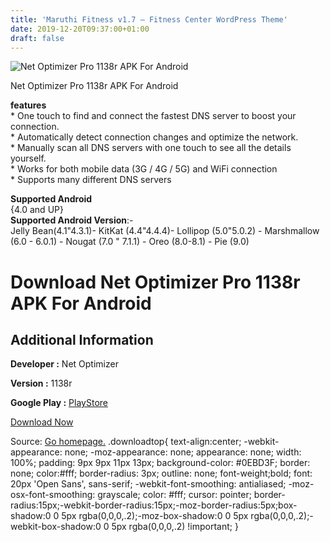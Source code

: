 ```yaml
---
title: 'Maruthi Fitness v1.7 – Fitness Center WordPress Theme'
date: 2019-12-20T09:37:00+01:00
draft: false
---
```


![Net Optimizer Pro 1138r APK For Android](https://i0.wp.com/apkhome.net/wp-content/uploads/2019/12/Net-Optimizer-Pro-1138r.png "Net Optimizer Pro 1138r APK For Android")

  

Net Optimizer Pro 1138r APK For Android

**features**  
\* One touch to find and connect the fastest DNS server to boost your connection.  
\* Automatically detect connection changes and optimize the network.  
\* Manually scan all DNS servers with one touch to see all the details yourself.  
\* Works for both mobile data (3G / 4G / 5G) and WiFi connection  
\* Supports many different DNS servers

**Supported Android**  
{4.0 and UP}  
**Supported Android Version**:-  
Jelly Bean(4.1"4.3.1)- KitKat (4.4"4.4.4)- Lollipop (5.0"5.0.2) - Marshmallow (6.0 - 6.0.1) - Nougat (7.0 " 7.1.1) - Oreo (8.0-8.1) - Pie (9.0)

Download Net Optimizer Pro 1138r APK For Android
================================================

Additional Information
----------------------

**Developer :** Net Optimizer

**Version :** 1138r

**Google Play :** [PlayStore](https://play.google.com/store/apps/details?id=com.burakgon.netoptimizer&hl=en)

  

[Download Now](https://store4app.co/post/net-optimizer-pro-1138r-apk-for-android_1576782462)

  
Source: [Go homepage.](https://store4app.co/post/net-optimizer-pro-1138r-apk-for-android_1576782462) .downloadtop{ text-align:center; -webkit-appearance: none; -moz-appearance: none; appearance: none; width: 100%; padding: 9px 9px 11px 13px; background-color: #0EBD3F; border: none; color:#fff; border-radius: 3px; outline: none; font-weight;bold; font: 20px 'Open Sans', sans-serif; -webkit-font-smoothing: antialiased; -moz-osx-font-smoothing: grayscale; color: #fff; cursor: pointer; border-radius:15px;-webkit-border-radius:15px;-moz-border-radius:5px;box-shadow:0 0 5px rgba(0,0,0,.2);-moz-box-shadow:0 0 5px rgba(0,0,0,.2);-webkit-box-shadow:0 0 5px rgba(0,0,0,.2) !important; }